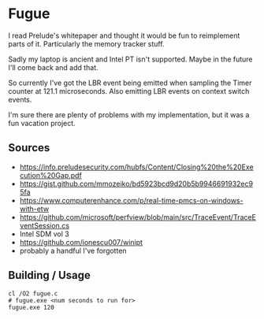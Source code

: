 # Fugue

I read Prelude's whitepaper and thought it would be fun to reimplement parts of it.
Particularly the memory tracker stuff.

Sadly my laptop is ancient and Intel PT isn't supported. Maybe in the future I'll come back and add that.

So currently I've got the LBR event being emitted when sampling the Timer counter at 121.1 microseconds. Also emitting LBR events on context switch events.

I'm sure there are plenty of problems with my implementation, but it was a fun vacation project.


## Sources
- https://info.preludesecurity.com/hubfs/Content/Closing%20the%20Execution%20Gap.pdf
- https://gist.github.com/mmozeiko/bd5923bcd9d20b5b9946691932ec95fa
- https://www.computerenhance.com/p/real-time-pmcs-on-windows-with-etw
- https://github.com/microsoft/perfview/blob/main/src/TraceEvent/TraceEventSession.cs
- Intel SDM vol 3
- https://github.com/ionescu007/winipt
- probably a handful I've forgotten

## Building / Usage

```
cl /O2 fugue.c
# fugue.exe <num seconds to run for>
fugue.exe 120
```

